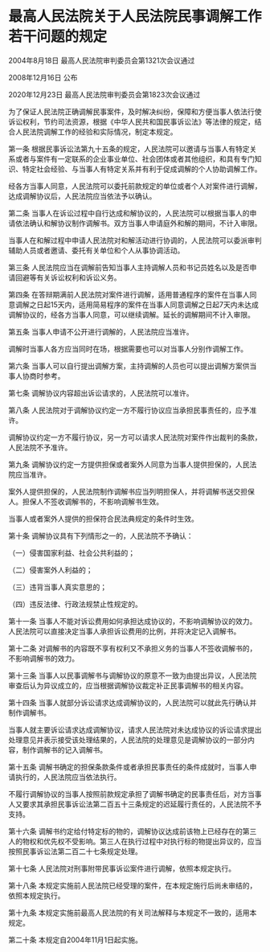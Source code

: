 # 最高人民法院关于人民法院民事调解工作若干问题的规定

2004年8月18日 最高人民法院审判委员会第1321次会议通过

2008年12月16日 公布

2020年12月23日 最高人民法院审判委员会第1823次会议通过



为了保证人民法院正确调解民事案件，及时解决纠纷，保障和方便当事人依法行使诉讼权利，节约司法资源，根据《中华人民共和国民事诉讼法》等法律的规定，结合人民法院调解工作的经验和实际情况，制定本规定。

第一条 根据民事诉讼法第九十五条的规定，人民法院可以邀请与当事人有特定关系或者与案件有一定联系的企业事业单位、社会团体或者其他组织，和具有专门知识、特定社会经验、与当事人有特定关系并有利于促成调解的个人协助调解工作。

经各方当事人同意，人民法院可以委托前款规定的单位或者个人对案件进行调解，达成调解协议后，人民法院应当依法予以确认。

第二条 当事人在诉讼过程中自行达成和解协议的，人民法院可以根据当事人的申请依法确认和解协议制作调解书。双方当事人申请庭外和解的期间，不计入审限。

当事人在和解过程中申请人民法院对和解活动进行协调的，人民法院可以委派审判辅助人员或者邀请、委托有关单位和个人从事协调活动。

第三条 人民法院应当在调解前告知当事人主持调解人员和书记员姓名以及是否申请回避等有关诉讼权利和诉讼义务。

第四条 在答辩期满前人民法院对案件进行调解，适用普通程序的案件在当事人同意调解之日起15天内，适用简易程序的案件在当事人同意调解之日起7天内未达成调解协议的，经各方当事人同意，可以继续调解。延长的调解期间不计入审限。

第五条 当事人申请不公开进行调解的，人民法院应当准许。

调解时当事人各方应当同时在场，根据需要也可以对当事人分别作调解工作。

第六条 当事人可以自行提出调解方案，主持调解的人员也可以提出调解方案供当事人协商时参考。

第七条 调解协议内容超出诉讼请求的，人民法院可以准许。

第八条 人民法院对于调解协议约定一方不履行协议应当承担民事责任的，应予准许。

调解协议约定一方不履行协议，另一方可以请求人民法院对案件作出裁判的条款，人民法院不予准许。

第九条 调解协议约定一方提供担保或者案外人同意为当事人提供担保的，人民法院应当准许。

案外人提供担保的，人民法院制作调解书应当列明担保人，并将调解书送交担保人。担保人不签收调解书的，不影响调解书生效。

当事人或者案外人提供的担保符合民法典规定的条件时生效。

第十条 调解协议具有下列情形之一的，人民法院不予确认：

（一）侵害国家利益、社会公共利益的；

（二）侵害案外人利益的；

（三）违背当事人真实意思的；

（四）违反法律、行政法规禁止性规定的。

第十一条 当事人不能对诉讼费用如何承担达成协议的，不影响调解协议的效力。人民法院可以直接决定当事人承担诉讼费用的比例，并将决定记入调解书。

第十二条 对调解书的内容既不享有权利又不承担义务的当事人不签收调解书的，不影响调解书的效力。

第十三条 当事人以民事调解书与调解协议的原意不一致为由提出异议，人民法院审查后认为异议成立的，应当根据调解协议裁定补正民事调解书的相关内容。

第十四条 当事人就部分诉讼请求达成调解协议的，人民法院可以就此先行确认并制作调解书。

当事人就主要诉讼请求达成调解协议，请求人民法院对未达成协议的诉讼请求提出处理意见并表示接受该处理结果的，人民法院的处理意见是调解协议的一部分内容，制作调解书的记入调解书。

第十五条 调解书确定的担保条款条件或者承担民事责任的条件成就时，当事人申请执行的，人民法院应当依法执行。

不履行调解协议的当事人按照前款规定承担了调解书确定的民事责任后，对方当事人又要求其承担民事诉讼法第二百五十三条规定的迟延履行责任的，人民法院不予支持。

第十六条 调解书约定给付特定标的物的，调解协议达成前该物上已经存在的第三人的物权和优先权不受影响。第三人在执行过程中对执行标的物提出异议的，应当按照民事诉讼法第二百二十七条规定处理。

第十七条 人民法院对刑事附带民事诉讼案件进行调解，依照本规定执行。

第十八条 本规定实施前人民法院已经受理的案件，在本规定施行后尚未审结的，依照本规定执行。

第十九条 本规定实施前最高人民法院的有关司法解释与本规定不一致的，适用本规定。

第二十条 本规定自2004年11月1日起实施。